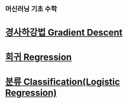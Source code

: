 머신러닝 기초 수학
-----------------------------

# [경사하강법 Gradient Descent](./gradient_descent/README.md)

# [회귀 Regression](./regression/README.md)

# [분류 Classification(Logistic Regression)](./classification/README.md)
